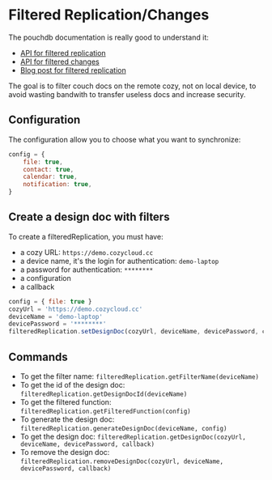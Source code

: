 Filtered Replication/Changes
============================

The pouchdb documentation is really good to understand it:

 * [API for filtered replication][1]
 * [API for filtered changes][2]
 * [Blog post for filtered replication][3]

The goal is to filter couch docs on the remote cozy, not on local device, to
avoid wasting bandwith to transfer useless docs and increase security.


Configuration
-------------

The configuration allow you to choose what you want to synchronize:

```javascript
config = {
    file: true,
    contact: true,
    calendar: true,
    notification: true,
}
```


Create a design doc with filters
--------------------------------

To create a filteredReplication, you must have:

 * a cozy URL: `https://demo.cozycloud.cc`
 * a device name, it's the login for authentication: `demo-laptop`
 * a password for authentication: `********`
 * a configuration
 * a callback

```javascript
config = { file: true }
cozyUrl = 'https://demo.cozycloud.cc'
deviceName = 'demo-laptop'
devicePassword = '********'
filteredReplication.setDesignDoc(cozyUrl, deviceName, devicePassword, config, callback)
```

Commands
--------

 * To get the filter name: `filteredReplication.getFilterName(deviceName)`
 * To get the id of the design doc: `filteredReplication.getDesignDocId(deviceName)`
 * To get the filtered function: `filteredReplication.getFilteredFunction(config)`
 * To generate the design doc: `filteredReplication.generateDesignDoc(deviceName, config)`
 * To get the design doc: `filteredReplication.getDesignDoc(cozyUrl, deviceName, devicePassword, callback)`
 * To remove the design doc: `filteredReplication.removeDesignDoc(cozyUrl, deviceName, devicePassword, callback)`


[1]:  https://pouchdb.com/api.html#filtered-replication
[2]:  https://pouchdb.com/api.html#filtered-changes
[3]:  https://pouchdb.com/2015/04/05/filtered-replication.html
